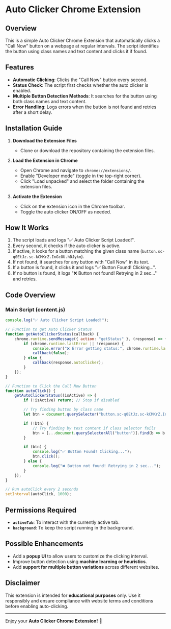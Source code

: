 # Auto Clicker Chrome Extension

## Overview
This is a simple Auto Clicker Chrome Extension that automatically clicks a "Call Now" button on a webpage at regular intervals. The script identifies the button using class names and text content and clicks it if found.

## Features
- **Automatic Clicking**: Clicks the "Call Now" button every second.
- **Status Check**: The script first checks whether the auto clicker is enabled.
- **Multiple Button Detection Methods**: It searches for the button using both class names and text content.
- **Error Handling**: Logs errors when the button is not found and retries after a short delay.

## Installation Guide

1. **Download the Extension Files**
   - Clone or download the repository containing the extension files.

2. **Load the Extension in Chrome**
   - Open Chrome and navigate to `chrome://extensions/`.
   - Enable "Developer mode" (toggle in the top-right corner).
   - Click "Load unpacked" and select the folder containing the extension files.

3. **Activate the Extension**
   - Click on the extension icon in the Chrome toolbar.
   - Toggle the auto clicker ON/OFF as needed.

## How It Works
1. The script loads and logs "✅ Auto Clicker Script Loaded!".
2. Every second, it checks if the auto clicker is active.
3. If active, it looks for a button matching the given class name (`button.sc-q0EtJz.sc-kCMKrZ.InGcOU.hDJykm`).
4. If not found, it searches for any button with "Call Now" in its text.
5. If a button is found, it clicks it and logs "✅ Button Found! Clicking...".
6. If no button is found, it logs "❌ Button not found! Retrying in 2 sec..." and retries.

## Code Overview

### **Main Script (content.js)**
```javascript
console.log("✅ Auto Clicker Script Loaded!");

// Function to get Auto Clicker Status
function getAutoClickerStatus(callback) {
    chrome.runtime.sendMessage({ action: "getStatus" }, (response) => {
        if (chrome.runtime.lastError || !response) {
            console.error("❌ Error getting status:", chrome.runtime.lastError);
            callback(false);
        } else {
            callback(response.autoClicker);
        }
    });
}

// Function to Click the Call Now Button
function autoClick() {
    getAutoClickerStatus((isActive) => {
        if (!isActive) return; // Stop if disabled

        // Try finding button by class name
        let btn = document.querySelector("button.sc-q0EtJz.sc-kCMKrZ.InGcOU.hDJykm");

        if (!btn) {
            // Try finding by text content if class selector fails
            btn = [...document.querySelectorAll("button")].find(b => b.innerText.includes("Call Now"));
        }

        if (btn) {
            console.log("✅ Button Found! Clicking...");
            btn.click();
        } else {
            console.log("❌ Button not found! Retrying in 2 sec...");
        }
    });
}

// Run autoClick every 2 seconds
setInterval(autoClick, 1000);
```

## Permissions Required
- **`activeTab`**: To interact with the currently active tab.
- **`background`**: To keep the script running in the background.

## Possible Enhancements
- Add a **popup UI** to allow users to customize the clicking interval.
- Improve button detection using **machine learning or heuristics**.
- Add **support for multiple button variations** across different websites.

## Disclaimer
This extension is intended for **educational purposes** only. Use it responsibly and ensure compliance with website terms and conditions before enabling auto-clicking.

---

Enjoy your **Auto Clicker Chrome Extension!** 🚀

